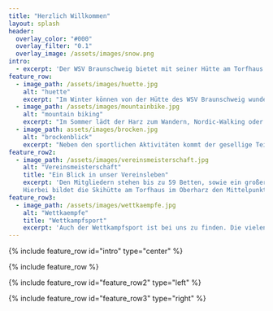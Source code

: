 ```yaml
---
title: "Herzlich Willkommen"
layout: splash
header:
  overlay_color: "#000"
  overlay_filter: "0.1"
  overlay_image: /assets/images/snow.png
intro: 
  - excerpt: 'Der WSV Braunschweig bietet mit seiner Hütte am Torfhaus im Harz einen idealen Anlaufpunkt für sportliche Erholung im Naturschutzgebiet. Für Anfänger und Profis, jung und alt.'
feature_row:
  - image_path: /assets/images/huette.jpg
    alt: "huette"
    excerpt: "Im Winter können von der Hütte des WSV Braunschweig wunderschöne Ski-Langlauftouren unternommen werden. Hierzu stehen im Harz ca. 500km Langlaufloipen zur Verfügung. Ob Sie eine kleine oder große Rundtour wählen, mit mehr oder weniger Höhenmetern, für Anfänger oder Profis, für jeden ist etwas dabei."
  - image_path: /assets/images/mountainbike.jpg
    alt: "mountain biking"
    excerpt: "Im Sommer lädt der Harz zum Wandern, Nordic-Walking oder Mountainbiking ein. Ein großes Wegenetz steht hier zur Verfügung. So kann der 1.142m hohe Brocken, über den Goetheweg, innerhalb von 2 Stunden, zu Fuß, erreicht werden. Aber auch Schierke, der Wurmberg oder der Oderteich sind schöne Anlaufpunkte."
  - image_path: assets/images/brocken.jpg
    alt: "brockenblick"
    excerpt: "Neben den sportlichen Aktivitäten kommt der gesellige Teil nicht zu kurz. Die Hütte bietet hier viele Möglichkeiten für groß und klein, für jung und alt."
feature_row2:
  - image_path: /assets/images/vereinsmeisterschaft.jpg
    alt: "Vereinsmeisterschaft"
    title: "Ein Blick in unser Vereinsleben"
    excerpt: 'Den Mitgliedern stehen bis zu 59 Betten, sowie ein großer Gemeinschaftsraum zur Verfügung. Die großzügige Küche läßt keine Wünsche offen. Angesprochen werden bei uns überwiegend die Breitensportler.
    Hierbei bildet die Skihütte am Torfhaus im Oberharz den Mittelpunkt des Vereinslebens. Bei entsprechenden Schneelagen treffen sich hier unsere Mitglieder am Wochenende, um gemeinsam Ski zu laufen aber auch, um viel Spaß in der Gemeinschaft zu haben. Wenn es der Schnee zuläßt, tragen wir jedes Jahr die Vereinmeisterschaft am Torfhaus aus. Weiterhin nehmen unsere Jüngsten regelmäßig am Tag der Braunschweiger Skijugend teil. Anfang Januar wird die Grillsaison mit Wurst und Glühwein eröffnet, selbstverständlich mit Musik und Tanz.'
feature_row3:
  - image_path: /assets/images/wettkaempfe.jpg
    alt: "Wettkaempfe"
    title: "Wettkampfsport"
    excerpt: 'Auch der Wettkampfsport ist bei uns zu finden. Die vielen Loipen bieten gute Trainingsbedingungen. Unsere Vereinsmitglieder haben schon an vielen internationalen Wettkämpfen teilgenommen, z.B. Vasaloppet (Schweden), Birkebeiner Rennet (Norwegen), Finlandia Hiihto (Finnland), Engadiner Skimarathon (Schweiz), Marcialonga (Italien), König-Ludwig-Lauf (Deutschland) u.a.'
---
```

{% include feature_row id="intro" type="center" %}

{% include feature_row %}

{% include feature_row id="feature_row2" type="left" %}

{% include feature_row id="feature_row3" type="right" %}
